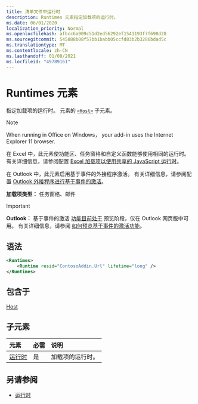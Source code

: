 ```yaml
---
title: 清单文件中运行时
description: Runtimes 元素指定加载项的运行时。
ms.date: 06/01/2020
localization_priority: Normal
ms.openlocfilehash: afbcc6a909c51d2ed56292ef1541193f7f698d28
ms.sourcegitcommit: 545888b08f57bb1babb05ccfd83b2b3286bdad5c
ms.translationtype: MT
ms.contentlocale: zh-CN
ms.lasthandoff: 01/08/2021
ms.locfileid: "49789161"
---
```

# <a name="runtimes-element"></a>Runtimes 元素

指定加载项的运行时。 元素的 [`<Host>`](host.md) 子元素。

> [!NOTE]
> When running in Office on Windows， your add-in uses the Internet Explorer 11 browser.

在 Excel 中，此元素使功能区、任务窗格和自定义函数能够使用相同的运行时。 有关详细信息，请参阅配置 [Excel 加载项以使用共享的 JavaScript 运行时](../../develop/configure-your-add-in-to-use-a-shared-runtime.md)。

在 Outlook 中，此元素启用基于事件的外接程序激活。 有关详细信息，请参阅配置 [Outlook 外接程序进行基于事件的激活](../../outlook/autolaunch.md)。

**加载项类型：** 任务窗格、邮件

> [!IMPORTANT]
> **Outlook：** 基于事件的激活 [功能目前处于](../../reference/objectmodel/preview-requirement-set/outlook-requirement-set-preview.md) 预览阶段，仅在 Outlook 网页版中可用。 有关详细信息，请参阅 [如何预览基于事件的激活功能](../../outlook/autolaunch.md#how-to-preview-the-event-based-activation-feature)。

## <a name="syntax"></a>语法

```XML
<Runtimes>
    <Runtime resid="ContosoAddin.Url" lifetime="long" />
</Runtimes>
```

## <a name="contained-in"></a>包含于

[Host](host.md)

## <a name="child-elements"></a>子元素

|  元素 |  必需  |  说明  |
|:-----|:-----|:-----|
| [运行时](runtime.md) | 是 |  加载项的运行时。 |

## <a name="see-also"></a>另请参阅

- [运行时](runtime.md)
